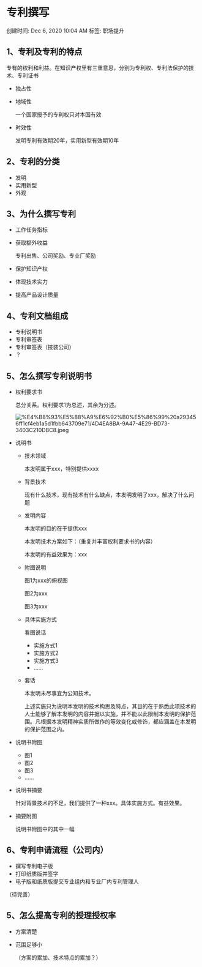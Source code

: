 # 专利撰写

创建时间: Dec 6, 2020 10:04 AM
标签: 职场提升

## 1、专利及专利的特点

专有的权利和利益。在知识产权里有三重意思，分别为专利权、专利法保护的技术、专利证书

- 独占性
- 地域性

    一个国家授予的专利权只对本国有效

- 时效性

    发明专利有效期20年，实用新型有效期10年

## 2、专利的分类

- 发明
- 实用新型
- 外观

## 3、为什么撰写专利

- 工作任务指标
- 获取额外收益

    专利出售、公司奖励、专业厂奖励

- 保护知识产权
- 体现技术实力
- 提高产品设计质量

## 4、专利文档组成

- 专利说明书
- 专利审签表
- 专利审签表（技装公司）
- ？

## 5、怎么撰写专利说明书

- 权利要求书

    总分关系。权利要求1为总述，其余为分述。

    ![%E4%B8%93%E5%88%A9%E6%92%B0%E5%86%99%20a293456ff1cf4eb1a5d1fbb643709e71/4D4EA8BA-9A47-4E29-BD73-3403C210DBC8.jpeg](%E4%B8%93%E5%88%A9%E6%92%B0%E5%86%99%20a293456ff1cf4eb1a5d1fbb643709e71/4D4EA8BA-9A47-4E29-BD73-3403C210DBC8.jpeg)

- 说明书
    - 技术领域

        本发明属于xxx，特别提供xxxx

    - 背景技术

        现有什么技术，现有技术有什么缺点，本发明发明了xxx，解决了什么问题

    - 发明内容

        本发明的目的在于提供xxx

        本发明技术方案如下：（重复并丰富权利要求书的内容）

        本发明的有益效果为：xxx

    - 附图说明

        图1为xxx的俯视图

        图2为xxx

        图3为xxx

    - 具体实施方式

        看图说话

        - 实施方式1
        - 实施方式2
        - 实施方式3
        - ……
    - 套话

        本发明未尽事宜为公知技术。

        上述实施只为说明本发明的技术构思及特点，其目的在于熟悉此项技术的人士能够了解本发明的内容并据以实施，并不能以此限制本发明的保护范围。凡根据本发明精神实质所做作的等效变化或修饰，都应涵盖在本发明的保护范围之内。

- 说明书附图
    - 图1
    - 图2
    - 图3
    - ……
- 说明书摘要

    针对背景技术的不足，我们提供了一种xxx。具体实施方式。有益效果。

- 摘要附图

    说明书附图中的其中一幅

## 6、专利申请流程（公司内）

- 撰写专利电子版
- 打印纸质版并签字
- 电子版和纸质版提交专业组内和专业厂内专利管理人

（待完善）

## 5、怎么提高专利的授理授权率

- 方案清楚
- 范围足够小

    （方案的累加、技术特点的累加？）